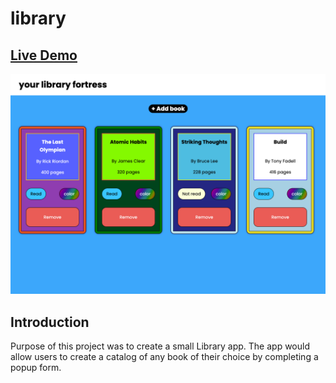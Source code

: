 # library
## [Live Demo](https://library-app-2919e.web.app)
![Library](images/library-screen-shot.png)

## Introduction
Purpose of this project was to create a small Library app. 
The app would allow users to create a catalog of any book of 
their choice by completing a popup form.
